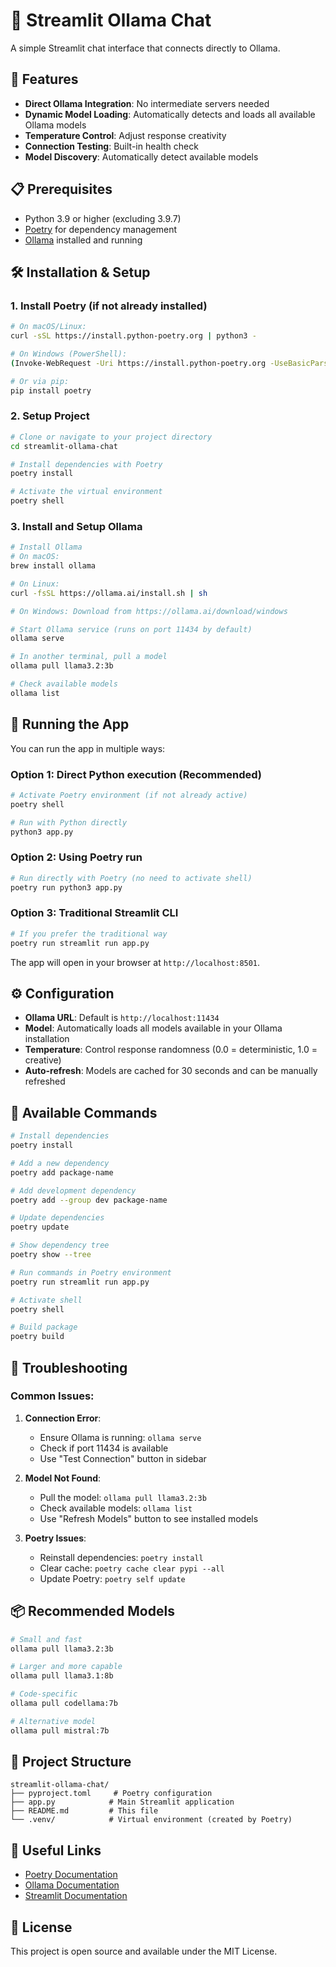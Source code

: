 # 🦙 Streamlit Ollama Chat

A simple Streamlit chat interface that connects directly to Ollama.

## 🚀 Features

- **Direct Ollama Integration**: No intermediate servers needed
- **Dynamic Model Loading**: Automatically detects and loads all available Ollama models
- **Temperature Control**: Adjust response creativity
- **Connection Testing**: Built-in health check
- **Model Discovery**: Automatically detect available models

## 📋 Prerequisites

- Python 3.9 or higher (excluding 3.9.7)
- [Poetry](https://python-poetry.org/) for dependency management
- [Ollama](https://ollama.ai/) installed and running

## 🛠️ Installation & Setup

### 1. Install Poetry (if not already installed)

```bash
# On macOS/Linux:
curl -sSL https://install.python-poetry.org | python3 -

# On Windows (PowerShell):
(Invoke-WebRequest -Uri https://install.python-poetry.org -UseBasicParsing).Content | python -

# Or via pip:
pip install poetry
```

### 2. Setup Project

```bash
# Clone or navigate to your project directory
cd streamlit-ollama-chat

# Install dependencies with Poetry
poetry install

# Activate the virtual environment
poetry shell
```

### 3. Install and Setup Ollama

```bash
# Install Ollama
# On macOS:
brew install ollama

# On Linux:
curl -fsSL https://ollama.ai/install.sh | sh

# On Windows: Download from https://ollama.ai/download/windows
```

```bash
# Start Ollama service (runs on port 11434 by default)
ollama serve

# In another terminal, pull a model
ollama pull llama3.2:3b

# Check available models
ollama list
```

## 🎯 Running the App

You can run the app in multiple ways:

### Option 1: Direct Python execution (Recommended)
```bash
# Activate Poetry environment (if not already active)
poetry shell

# Run with Python directly
python3 app.py
```

### Option 2: Using Poetry run
```bash
# Run directly with Poetry (no need to activate shell)
poetry run python3 app.py
```

### Option 3: Traditional Streamlit CLI
```bash
# If you prefer the traditional way
poetry run streamlit run app.py
```

The app will open in your browser at `http://localhost:8501`.

## ⚙️ Configuration

- **Ollama URL**: Default is `http://localhost:11434`
- **Model**: Automatically loads all models available in your Ollama installation
- **Temperature**: Control response randomness (0.0 = deterministic, 1.0 = creative)
- **Auto-refresh**: Models are cached for 30 seconds and can be manually refreshed

## 🔧 Available Commands

```bash
# Install dependencies
poetry install

# Add a new dependency
poetry add package-name

# Add development dependency
poetry add --group dev package-name

# Update dependencies
poetry update

# Show dependency tree
poetry show --tree

# Run commands in Poetry environment
poetry run streamlit run app.py

# Activate shell
poetry shell

# Build package
poetry build
```

## 🐛 Troubleshooting

### Common Issues:

1. **Connection Error**:
   - Ensure Ollama is running: `ollama serve`
   - Check if port 11434 is available
   - Use "Test Connection" button in sidebar

2. **Model Not Found**:
   - Pull the model: `ollama pull llama3.2:3b`
   - Check available models: `ollama list`
   - Use "Refresh Models" button to see installed models

3. **Poetry Issues**:
   - Reinstall dependencies: `poetry install`
   - Clear cache: `poetry cache clear pypi --all`
   - Update Poetry: `poetry self update`

## 📦 Recommended Models

```bash
# Small and fast
ollama pull llama3.2:3b

# Larger and more capable
ollama pull llama3.1:8b

# Code-specific
ollama pull codellama:7b

# Alternative model
ollama pull mistral:7b
```

## 📁 Project Structure

```
streamlit-ollama-chat/
├── pyproject.toml     # Poetry configuration
├── app.py            # Main Streamlit application
├── README.md         # This file
└── .venv/            # Virtual environment (created by Poetry)
```

## 🔗 Useful Links

- [Poetry Documentation](https://python-poetry.org/docs/)
- [Ollama Documentation](https://ollama.ai/docs)
- [Streamlit Documentation](https://docs.streamlit.io/)

## 📝 License

This project is open source and available under the MIT License. 